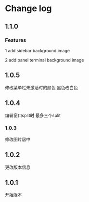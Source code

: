 # Change log

## 1.1.0

### Features

1 add sidebar background image

2 add panel terminal background image

## 1.0.5

修改菜单栏未激活时的颜色 黑色改白色

## 1.0.4

编辑窗口split时
最多三个split

### 1.0.3

修改图片居中

## 1.0.2

更改版本信息

## 1.0.1

开始版本


